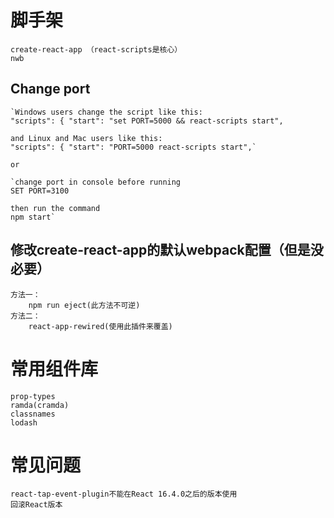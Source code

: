 # 脚手架
	create-react-app （react-scripts是核心）
	nwb

## Change port
	`Windows users change the script like this:
	"scripts": { "start": "set PORT=5000 && react-scripts start",

	and Linux and Mac users like this:
	"scripts": { "start": "PORT=5000 react-scripts start",`

	or

	`change port in console before running
	SET PORT=3100

	then run the command
	npm start`

## 修改create-react-app的默认webpack配置（但是没必要）
	方法一：
		npm run eject(此方法不可逆)
	方法二：
		react-app-rewired(使用此插件来覆盖)


# 常用组件库
	prop-types
	ramda(cramda)
	classnames
	lodash


# 常见问题
	react-tap-event-plugin不能在React 16.4.0之后的版本使用
	回滚React版本
	



